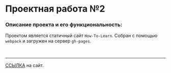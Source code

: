 # Проектная работа №2

### **Описание проекта и его функциональность:**
Проектом является статичный сайт `How-To-Learn`. Собран с помощью `webpack` и загружен на сервер `gh-pages`.

<br>

---

[ССЫЛКА](https://ramach05.github.io/how-to-learn "Сайт How-To-Learn") на сайт.
